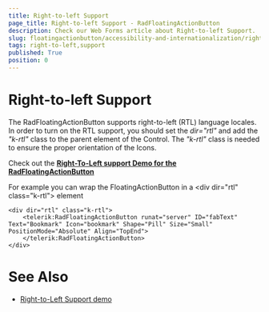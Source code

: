 ```yaml
---
title: Right-to-left Support
page_title: Right-to-left Support - RadFloatingActionButton
description: Check our Web Forms article about Right-to-left Support.
slug: floatingactionbutton/accessibility-and-internationalization/right-to-left-support
tags: right-to-left,support
published: True
position: 0
---
```


# Right-to-left Support

The RadFloatingActionButton supports right-to-left (RTL) language locales. In order to turn on the RTL support, you should set the *dir="rtl"* and add the *"k-rtl"* class to the parent element of the Control. The *"k-rtl"* class is needed to ensure the proper orientation of the Icons.

Check out the **[Right-To-Left support Demo for the RadFloatingActionButton](https://demos.telerik.com/aspnet-ajax/floatingactionbutton/rtl/defaultcs.aspx)**

For example you can wrap the FloatingActionButton in a &lt;div dir="rtl" class="k-rtl"&gt; element

````ASP.NET
<div dir="rtl" class="k-rtl">
    <telerik:RadFloatingActionButton runat="server" ID="fabText" Text="Bookmark" Icon="bookmark" Shape="Pill" Size="Small" PositionMode="Absolute" Align="TopEnd">
    </telerik:RadFloatingActionButton>
</div>
````


# See Also

 * [Right-to-Left Support demo](https://demos.telerik.com/aspnet-ajax/floatingactionbutton/rtl/defaultcs.aspx)
 

